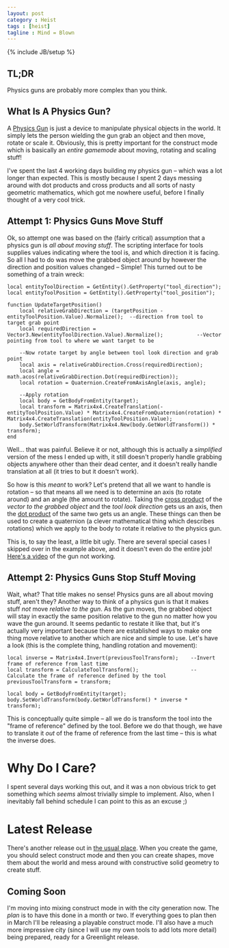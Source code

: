```yaml
---
layout: post
category : Heist
tags : [heist]
tagline : Mind = Blown
---
```

{% include JB/setup %}


## TL;DR

Physics guns are probably more complex than you think.

## What Is A Physics Gun?

A [Physics Gun](http://www.youtube.com/watch?feature=player_detailpage&v=bDoarTCUxUA#t=72s) is just a device to manipulate physical objects in the world. It simply lets the person wielding the gun grab an object and then move, rotate or scale it. Obviously, this is pretty important for the construct mode which is basically an _entire gamemode_ about moving, rotating and scaling stuff!

I've spent the last 4 working days building my physics gun – which was a lot longer than expected. This is mostly because I spent 2 days messing around with dot products and cross products and all sorts of nasty geometric mathematics, which got me nowhere useful, before I finally thought of a very cool trick.

## Attempt 1: Physics Guns Move Stuff

Ok, so attempt one was based on the (fairly critical) assumption that a physics gun is _all about moving stuff_. The scripting interface for tools supplies values indicating where the tool is, and which direction it is facing. So all I had to do was move the grabbed object around by however the direction and position values changed – Simple! This turned out to be something of a train wreck:

    local entityToolDirection = GetEntity().GetProperty("tool_direction");
    local entityToolPosition = GetEntity().GetProperty("tool_position");
    
    function UpdateTargetPosition()
        local relativeGrabDirection = (targetPosition - entityToolPosition.Value).Normalize();  --direction from tool to target grab point
        local requiredDirection = Vector3.New(entityToolDirection.Value).Normalize();           --Vector pointing from tool to where we want target to be
        
        --Now rotate target by angle between tool look direction and grab point
        local axis = relativeGrabDirection.Cross(requiredDirection);
        local angle = math.acos(relativeGrabDirection.Dot(requiredDirection));
        local rotation = Quaternion.CreateFromAxisAngle(axis, angle);
        
        --Apply rotation
        local body = GetBodyFromEntity(target);
        local transform = Matrix4x4.CreateTranslation(-entityToolPosition.Value) * Matrix4x4.CreateFromQuaternion(rotation) * Matrix4x4.CreateTranslation(entityToolPosition.Value);
        body.SetWorldTransform(Matrix4x4.New(body.GetWorldTransform()) * transform);
    end
    
Well... that was painful. Believe it or not, although this is actually a _simplified_ version of the mess I ended up with, it still doesn't properly handle grabbing objects anywhere other than their dead center, and it doesn't really handle translation at all (it tries to but it doesn't work).

So how is this _meant_ to work? Let's pretend that all we want to handle is rotation – so that means all we need is to determine an axis (to rotate around) and an angle (the amount to rotate). Taking the [cross product](http://en.wikipedia.org/wiki/Cross_product) of the _vector to the grabbed object_ and the _tool look direction_ gets us an axis, then the [dot product](http://en.wikipedia.org/wiki/Dot_product
) of the same two gets us an angle. These things can then be used to create a quaternion (a clever mathematical thing which describes rotations) which we apply to the body to rotate it relative to the physics gun.

This is, to say the least, a little bit ugly. There are several special cases I skipped over in the example above, and it doesn't even do the entire job! [Here's a video](http://www.youtube.com/watch?v=cPVmPutUbu4) of the gun not working.

## Attempt 2: Physics Guns Stop Stuff Moving

Wait, what? That title makes no sense! Physics guns are all about moving stuff, aren't they? Another way to think of a physics gun is that it makes stuff *not* move _relative to the gun_. As the gun moves, the grabbed object will stay in exactly the same position relative to the gun no matter how you wave the gun around. It seems pedantic to restate it like that, but it's actually very important because there are established ways to make one thing move relative to another which are nice and simple to use. Let's have a look (this is the complete thing, handling rotation and movement):

    local inverse = Matrix4x4.Invert(previousToolTransform);    --Invert frame of reference from last time
    local transform = CalculateToolTransform();                 --Calculate the frame of reference defined by the tool
    previousToolTransform = transform;
    
    local body = GetBodyFromEntity(target);
    body.SetWorldTransform(body.GetWorldTransform() * inverse * transform);
    
This is conceptually quite simple – all we do is transform the tool into the "frame of reference" defined by the tool. Before we do that though, we have to translate it *out* of the frame of reference from the last time – this is what the inverse does.

# Why Do I Care?

I spent several days working this out, and it was a non obvious trick to get something which _seems_ almost trivially simple to implement. Also, when I inevitably fall behind schedule I can point to this as an excuse ;)

# Latest Release

There's another release out in [the usual place](http://www.placeholder-software.co.uk/static-files/setup/heistgame/publish.htm). When you create the game, you should select construct mode and then you can create shapes, move them about the world and mess around with constructive solid geometry to create stuff.

## Coming Soon

I'm moving into mixing construct mode in with the city generation now. The _plan_ is to have this done in a month or two. If everything goes to plan then in March I'll be releasing a playable construct mode. I'll also have a much more impressive city (since I will use my own tools to add lots more detail) being prepared, ready for a Greenlight release.
